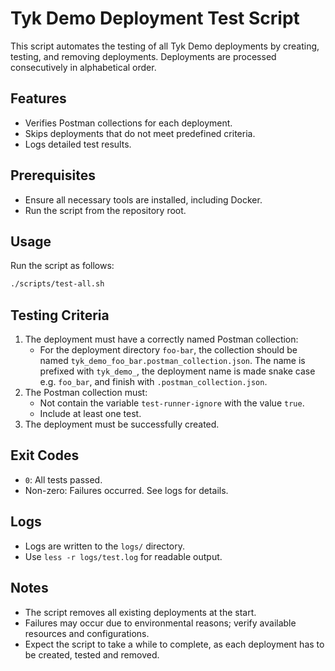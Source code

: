 # Tyk Demo Deployment Test Script

This script automates the testing of all Tyk Demo deployments by creating, testing, and removing deployments. Deployments are processed consecutively in alphabetical order.

## Features
- Verifies Postman collections for each deployment.
- Skips deployments that do not meet predefined criteria.
- Logs detailed test results.

## Prerequisites
- Ensure all necessary tools are installed, including Docker.
- Run the script from the repository root.

## Usage
Run the script as follows:
```bash
./scripts/test-all.sh
```

## Testing Criteria
1. The deployment must have a correctly named Postman collection:
   - For the deployment directory `foo-bar`, the collection should be named `tyk_demo_foo_bar.postman_collection.json`. The name is prefixed with `tyk_demo_`, the deployment name is made snake case e.g. `foo_bar`, and finish with `.postman_collection.json`.
2. The Postman collection must:
   - Not contain the variable `test-runner-ignore` with the value `true`.
   - Include at least one test.
3. The deployment must be successfully created.

## Exit Codes
- `0`: All tests passed.
- Non-zero: Failures occurred. See logs for details.

## Logs
- Logs are written to the `logs/` directory.
- Use `less -r logs/test.log` for readable output.

## Notes
- The script removes all existing deployments at the start.
- Failures may occur due to environmental reasons; verify available resources and configurations.
- Expect the script to take a while to complete, as each deployment has to be created, tested and removed.

